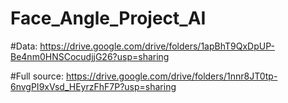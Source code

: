 # Face_Angle_Project_AI

#Data: https://drive.google.com/drive/folders/1apBhT9QxDpUP-Be4nm0HNSCocudjjG26?usp=sharing 

#Full source: https://drive.google.com/drive/folders/1nnr8JT0tp-6nvgPI9xVsd_HEyrzFhF7P?usp=sharing 
